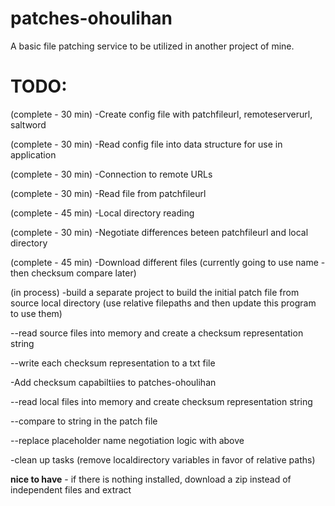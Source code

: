 # patches-ohoulihan
A basic file patching service to be utilized in another project of mine.


# TODO:
(complete - 30 min) -Create config file with patchfileurl, remoteserverurl, saltword

(complete - 30 min) -Read config file into data structure for use in application

(complete - 30 min) -Connection to remote URLs

(complete - 30 min) -Read file from patchfileurl

(complete - 45 min) -Local directory reading

(complete - 30 min) -Negotiate differences beteen patchfileurl and local directory 

(complete - 45 min) -Download different files  (currently going to use name -then checksum compare later) 

(in process) -build a separate project to build the initial patch file from source local directory  (use relative filepaths and then update this program to use them)

--read source files into memory and create a checksum representation string

--write each checksum representation to a txt file


-Add checksum capabiltiies to patches-ohoulihan

--read local files into memory and create checksum representation string

--compare to string in the patch file

--replace placeholder name negotiation logic with above

-clean up tasks (remove localdirectory variables in favor of relative paths)

**nice to have** - if there is nothing installed, download a zip instead of independent files and extract
